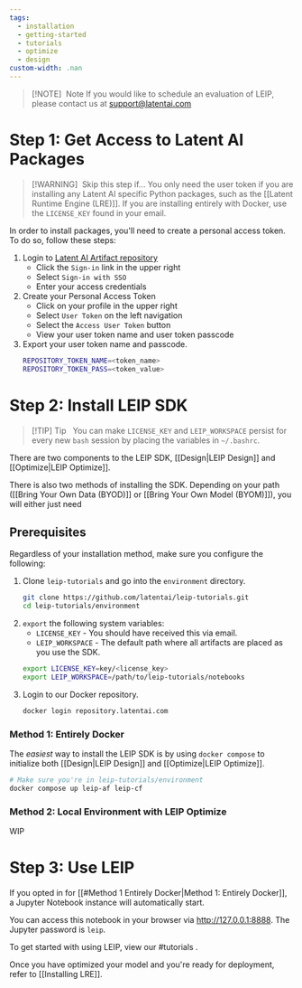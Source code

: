```yaml
---
tags:
  - installation
  - getting-started
  - tutorials
  - optimize
  - design
custom-width: .nan
---
```

> [!NOTE]  Note
> If you would like to schedule an evaluation of LEIP, please contact us at [support@latentai.com](mailto:support@latentai.com.)
# Step 1: Get Access to Latent AI Packages

> [!WARNING]  Skip this step if...
> You only need the user token if you are installing any Latent AI specific Python packages, such as the [[Latent Runtime Engine (LRE)]]. If you are installing entirely with Docker, use the `LICENSE_KEY` found in your email.

In order to install packages, you'll need to create a personal access token. To do so, follow these steps:

1. Login to [Latent AI Artifact repository](https://repository.latentai.com/)
    - Click the `Sign-in` link in the upper right
    - Select `Sign-in with SSO`
    - Enter your access credentials
2. Create your Personal Access Token
    - Click on your profile in the upper right
    - Select `User Token` on the left navigation
    - Select the `Access User Token` button
    - View your user token name and user token passcode
3. Export your user token name and passcode.
	```bash
	REPOSITORY_TOKEN_NAME=<token_name>
	REPOSITORY_TOKEN_PASS=<token_value>
	```
# Step 2: Install LEIP SDK

> [!TIP] Tip  
> You can make `LICENSE_KEY` and `LEIP_WORKSPACE` persist for every new `bash` session by placing the variables in `~/.bashrc`.

There are two components to the LEIP SDK, [[Design|LEIP Design]] and [[Optimize|LEIP Optimize]].

There is also two methods of installing the SDK. Depending on your path ([[Bring Your Own Data (BYOD)]] or [[Bring Your Own Model (BYOM)]]), you will either just need 
## Prerequisites
Regardless of your installation method, make sure you configure the following:

1. Clone `leip-tutorials` and go into the `environment` directory.
	```bash
	git clone https://github.com/latentai/leip-tutorials.git
	cd leip-tutorials/environment
	```
2. `export` the following system variables:
	* `LICENSE_KEY` - You should have received this via email.
	* `LEIP_WORKSPACE` - The default path where all artifacts are placed as you use the SDK.
	``` bash
	export LICENSE_KEY=key/<license_key>
	export LEIP_WORKSPACE=/path/to/leip-tutorials/notebooks
	```
3. Login to our Docker repository.
	```bash
	docker login repository.latentai.com
	```
### Method 1: Entirely Docker
The *easiest* way to install the LEIP SDK is by using `docker compose` to initialize both [[Design|LEIP Design]] and [[Optimize|LEIP Optimize]].

```bash
# Make sure you're in leip-tutorials/environment
docker compose up leip-af leip-cf
```

### Method 2: Local Environment with LEIP Optimize
WIP
# Step 3: Use LEIP
If you opted in for [[#Method 1 Entirely Docker|Method 1: Entirely Docker]], a Jupyter Notebook instance will automatically start.

You can access this notebook in your browser via http://127.0.0.1:8888. The Jupyter password is `leip`.

To get started with using LEIP, view our #tutorials .

Once you have optimized your model and you're ready for deployment, refer to [[Installing LRE]].